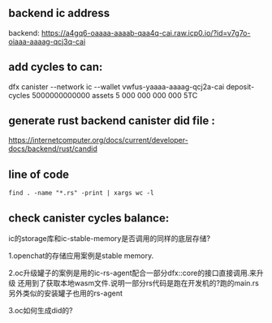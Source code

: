 ## backend ic address    
backend: https://a4gq6-oaaaa-aaaab-qaa4q-cai.raw.icp0.io/?id=v7g7o-oiaaa-aaaag-qcj3q-cai

## add cycles to can:
dfx canister --network ic --wallet vwfus-yaaaa-aaaag-qcj2a-cai deposit-cycles 5000000000000 assets
5 000 000 000 000 5TC

## generate rust backend canister did file :
https://internetcomputer.org/docs/current/developer-docs/backend/rust/candid

## line of code
```
find . -name "*.rs" -print | xargs wc -l
```

## check canister cycles balance:


<!-- todo -->

ic的storage库和ic-stable-memory是否调用的同样的底层存储?

1.openchat的存储应用案例是stable memory.

2.oc升级罐子的案例是用的ic-rs-agent配合一部分dfx::core的接口直接调用.来升级
还用到了获取本地wasm文件.说明一部分rs代码是跑在开发机的?跑的main.rs
另外类似的安装罐子也用的rs-agent

3.oc如何生成did的?





